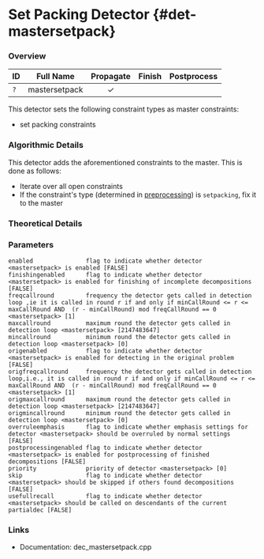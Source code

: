 #  Set Packing Detector {#det-mastersetpack}

### Overview

| ID |          Full Name          | Propagate | Finish | Postprocess |
|----|-----------------------------|:---------:|:------:|:-----------:|
| `?` | mastersetpack               | ✓ |   |   |

This detector sets the following constraint types as master constraints:
- set packing constraints

### Algorithmic Details
This detector adds the aforementioned constraints to the master. This is done as follows:
* Iterate over all open constraints
 * If the constraint's type (determined in [preprocessing](#preprocessing)) is `setpacking`, fix it to the master

### Theoretical Details

### Parameters

    enabled               flag to indicate whether detector <mastersetpack> is enabled [FALSE]
    finishingenabled      flag to indicate whether detector <mastersetpack> is enabled for finishing of incomplete decompositions [FALSE]
    freqcallround         frequency the detector gets called in detection loop ,ie it is called in round r if and only if minCallRound <= r <= maxCallRound AND  (r - minCallRound) mod freqCallRound == 0 <mastersetpack> [1]
    maxcallround          maximum round the detector gets called in detection loop <mastersetpack> [2147483647]
    mincallround          minimum round the detector gets called in detection loop <mastersetpack> [0]
    origenabled           flag to indicate whether detector <mastersetpack> is enabled for detecting in the original problem [FALSE]
    origfreqcallround     frequency the detector gets called in detection loop,i.e., it is called in round r if and only if minCallRound <= r <= maxCallRound AND  (r - minCallRound) mod freqCallRound == 0 <mastersetpack> [1]
    origmaxcallround      maximum round the detector gets called in detection loop <mastersetpack> [2147483647]
    origmincallround      minimum round the detector gets called in detection loop <mastersetpack> [0]
    overruleemphasis      flag to indicate whether emphasis settings for detector <mastersetpack> should be overruled by normal settings [FALSE]
    postprocessingenabled flag to indicate whether detector <mastersetpack> is enabled for postprocessing of finished decompositions [FALSE]
    priority              priority of detector <mastersetpack> [0]
    skip                  flag to indicate whether detector <mastersetpack> should be skipped if others found decompositions [FALSE]
    usefullrecall         flag to indicate whether detector <mastersetpack> should be called on descendants of the current partialdec [FALSE]


### Links
 * Documentation: dec_mastersetpack.cpp

